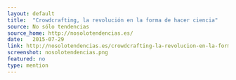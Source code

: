 ```yaml
---
layout: default
title:  "Crowdcrafting, la revolución en la forma de hacer ciencia"
source: No sólo tendencias
source_home: http://nosolotendencias.es/
date:   2015-07-29
link: http://nosolotendencias.es/crowdcrafting-la-revolucion-en-la-forma-de-hacer-ciencia/
screenshot: nosolotendencias.png
featured: no
type: mention
---
```


